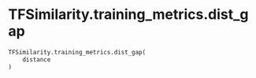 # TFSimilarity.training_metrics.dist_gap







```python
TFSimilarity.training_metrics.dist_gap(
    distance
)
```



<!-- Placeholder for "Used in" -->
